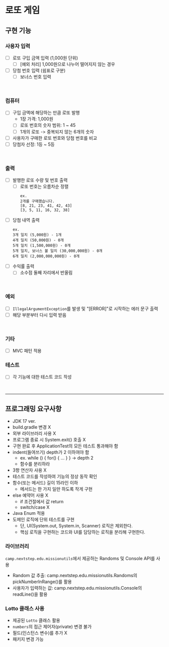 # 로또 게임

## 구현 기능
### 사용자 입력
- [ ] 로또 구입 금액 입력 (1,000원 단위)
  - [ ] [예외 처리] 1,000원으로 나누어 떨어지지 않는 경우
- [ ] 당첨 번호 입력 (쉼표로 구분)
  - [ ] 보너스 번호 입력

<br>

### 컴퓨터
- [ ] 구입 금액에 해당하는 만큼 로또 발행
  - 1장 가격: 1,000원
  - [ ] 로또 번호의 숫자 범위: 1 ~ 45
  - [ ] 1개의 로또 -> 중복되지 않는 6개의 숫자
- [ ] 사용자가 구매한 로또 번호와 당첨 번호를 비교
- [ ] 당첨자 선정: 1등 ~ 5등

<br>

### 출력
- [ ] 발행한 로또 수량 및 번호 출력
  - [ ] 로또 번호는 오름차순 정렬
      ```text
      ex.
      2개를 구매했습니다.
      [8, 21, 23, 41, 42, 43]
      [3, 5, 11, 16, 32, 38]
      ```
- [ ] 당첨 내역 출력
  ```text
  ex.
  3개 일치 (5,000원) - 1개
  4개 일치 (50,000원) - 0개
  5개 일치 (1,500,000원) - 0개
  5개 일치, 보너스 볼 일치 (30,000,000원) - 0개
  6개 일치 (2,000,000,000원) - 0개
  ```
- [ ] 수익률 출력
  - [ ] 소수점 둘째 자리에서 반올림

<br>

### 예외
- [ ] `IllegalArgumentException`를 발생 및 "[ERROR]"로 시작하는 에러 문구 출력
- [ ] 해당 부분부터 다시 입력 받음

<br>

### 기타
- [ ] MVC 패턴 적용

### 테스트
- [ ] 각 기능에 대한 테스트 코드 작성

<br>

---
## 프로그래밍 요구사항
- JDK 17 ver.
- build.gradle 변경 X
- 외부 라이브러리 사용 X
- 프로그램 종료 시 System.exit() 호출 X
- 구현 완료 후 ApplicationTest의 모든 테스트 통과해야 함
- indent(들여쓰기) depth가 2 이하여야 함
    - ex. while () { for() { ... } } -> depth 2
    - 함수를 분리하라
- 3항 연산자 사용 X
- 테스트 코드를 작성하여 기능의 정상 동작 확인
- 함수(또는 메서드) 길이 15라인 이하
    - 메서드는 한 가지 일만 하도록 작게 구현
- else 예약어 사용 X
    - if 조건절에서 값 return
    - switch/case X
- Java Enum 적용
- 도메인 로직에 단위 테스트를 구현
    - 단, UI(System.out, System.in, Scanner) 로직은 제외한다.
    - 핵심 로직을 구현하는 코드와 UI를 담당하는 로직을 분리해 구현한다.

### 라이브러리
`camp.nextstep.edu.missionutils`에서 제공하는 Randoms 및 Console API를 사용
- Random 값 추출: camp.nextstep.edu.missionutils.Randoms의 pickNumberInRange()를 활용
- 사용자가 입력하는 값: camp.nextstep.edu.missionutils.Console의 readLine()을 활용

### Lotto 클래스 사용
- 제공된 `Lotto` 클래스 활용
- `numbers`의 접근 제어자(private) 변경 불가
- 필드(인스턴스 변수)를 추가 X
- 패키지 변경 가능
